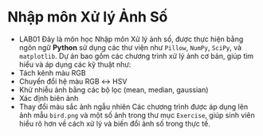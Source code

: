 
# Nhập môn Xử lý Ảnh Số
- LAB01
Đây là môn học Nhập môn Xử lý ảnh số, được thực hiện bằng ngôn ngữ **Python** sử dụng các thư viện như `Pillow`, `NumPy`, `SciPy`, và `matplotlib`.
Dự án bao gồm các chương trình xử lý ảnh cơ bản, giúp tìm hiểu và áp dụng các kỹ thuật như:
- Tách kênh màu RGB
- Chuyển đổi hệ màu RGB ↔ HSV
- Khử nhiễu ảnh bằng các bộ lọc (mean, median, gaussian)
- Xác định biên ảnh
- Thay đổi màu sắc ảnh ngẫu nhiên
Các chương trình được áp dụng lên ảnh mẫu `bird.png` và một số ảnh trong thư mục `Exercise`, giúp sinh viên hiểu rõ hơn về cách xử lý và biến đổi ảnh số trong thực tế.

